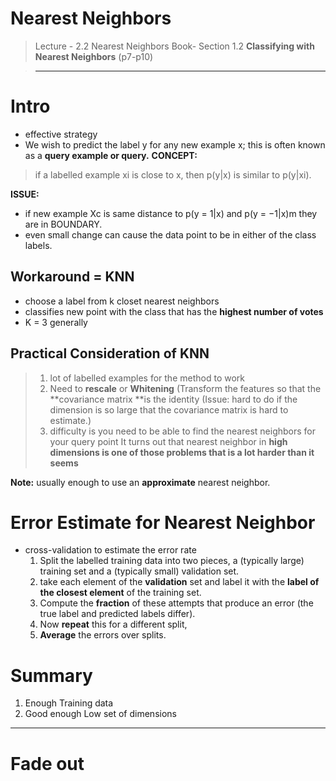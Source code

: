 # Nearest Neighbors 

> Lecture - 2.2 Nearest Neighbors 
> Book- Section 1.2 
> **Classifying with Nearest Neighbors** 
> (p7-p10)

> ---

# Intro
- effective strategy
- We wish to predict the label y for any new example x; this is often known as a **query example or query.**
**CONCEPT:**
> if a labelled example xi is close to x, then p(y|x) is similar to p(y|xi).

**ISSUE:**
- if new example Xc is same distance to p(y = 1|x) and  p(y = −1|x)m they are in BOUNDARY.
- even small change can cause the data point to be in either of the class labels.

## Workaround = KNN
 - choose a label from k closet nearest neighbors 
 -  classifies new point with the class that has the **highest number of votes**
 -  K = 3 generally

## Practical Consideration of KNN
> 1. lot of labelled examples for the method to work
> 2. Need to **rescale**
    or **Whitening** (Transform the features so that the **covariance matrix **is the identity 
    (Issue: hard to do if the dimension is so large that the covariance matrix is hard to estimate.)
> 3.  difficulty is you need to be able to find the nearest neighbors for your query point
> It turns out that nearest neighbor in **high dimensions is one of those problems that is a lot harder than it seems**

**Note:**
usually enough to use an **approximate** nearest neighbor.

# Error Estimate for Nearest Neighbor
- cross-validation to estimate the error rate 
  1. Split the labelled training data into two pieces, a (typically large) training set and a (typically small) validation set. 
  2. take each element of the **validation** set and label it with the **label of the closest element** of the training set. 
  3. Compute the **fraction** of these attempts that produce an error (the true label and predicted labels differ). 
  4. Now **repeat** this for a different split, 
  5. **Average** the errors over splits. 

# Summary
1. Enough Training data
2. Good enough Low set of dimensions

---
# Fade out